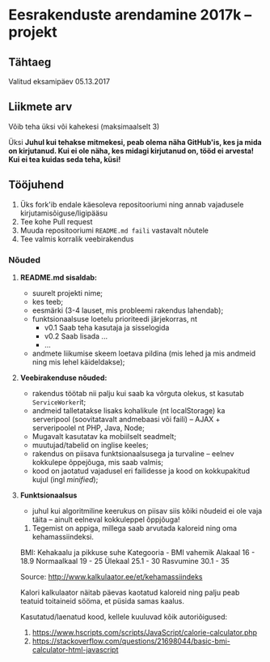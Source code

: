 # Eesrakenduste arendamine 2017k – projekt

## Tähtaeg 

Valitud eksamipäev
05.13.2017

## Liikmete arv
Võib teha üksi või kahekesi (maksimaalselt 3)

Üksi
**Juhul kui tehakse mitmekesi, peab olema näha GitHub'is, kes ja mida on kirjutanud. Kui ei ole näha, kes midagi kirjutanud on, tööd ei arvesta! Kui ei tea kuidas seda teha, küsi!**

## Tööjuhend
1. Üks fork'ib endale käesoleva repositooriumi ning annab vajadusele kirjutamisõiguse/ligipääsu
1. Tee kohe Pull request
1. Muuda repositooriumi `README.md faili` vastavalt nõutele
1. Tee valmis korralik veebirakendus

### Nõuded

1. **README.md sisaldab:**
    * suurelt projekti nime;
    * kes teeb;
    * eesmärki (3-4 lauset, mis probleemi rakendus lahendab);
    * funktsionaalsuse loetelu prioriteedi järjekorras, nt
        * v0.1 Saab teha kasutaja ja sisselogida
        * v0.2 Saab lisada ...
        * ...
    * andmete liikumise skeem loetava pildina (mis lehed ja mis andmeid ning mis lehel käideldakse);

2. **Veebirakenduse nõuded:**
    * rakendus töötab nii palju kui saab ka võrguta olekus, st kasutab `ServiceWorker`it;
    * andmeid talletatakse lisaks kohalikule (nt localStorage) ka serveripool (soovitatavalt andmebaasi või faili) – AJAX + serveripoolel nt PHP, Java, Node;
    * Mugavalt kasutatav ka mobiilselt seadmelt;
    * muutujad/tabelid on inglise keeles;
    * rakendus on piisava funktsionaalsusega ja turvaline – eelnev kokkulepe õppejõuga, mis saab valmis;
    * kood on jaotatud vajadusel eri failidesse ja kood on kokkupakitud kujul (ingl _minified_);

3. **Funktsionaalsus**
    * juhul kui algoritmiline keerukus on piisav siis kõiki nõudeid ei ole vaja täita – ainult eelneval kokkuleppel õppjõuga!

	1. Tegemist on appiga, millega saab arvutada kaloreid ning oma kehamassiindeksi.
	
	BMI: Kehakaalu ja pikkuse suhe
	Kategooria - BMI vahemik
	Alakaal	16 - 18.9
	Normaalkaal	19 - 25
	Ülekaal	25.1 - 30
	Rasvumine	30.1 - 35
	
	Source: http://www.kalkulaator.ee/et/kehamassiindeks
	
	Kalori kalkulaator näitab päevas kaotatud kaloreid ning palju peab teatuid toitaineid sööma, et püsida samas kaalus.
	
	Kasutatud/laenatud kood, kellele kuuluvad kõik autoriõigused:
	
	1. https://www.hscripts.com/scripts/JavaScript/calorie-calculator.php
	2. https://stackoverflow.com/questions/21698044/basic-bmi-calculator-html-javascript
	
	